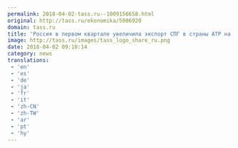 ```yaml
---
permalink: 2018-04-02-tass.ru--1009156658.html
original: http://tass.ru/ekonomika/5086920
domain: tass.ru
title: 'Россия в первом квартале увеличила экспорт СПГ в страны АТР на 34,4%'
image: http://tass.ru/images/tass_logo_share_ru.png
date: 2018-04-02 09:10:14
category: news
translations: 
 - 'en'
 - 'es'
 - 'de'
 - 'ja'
 - 'fr'
 - 'it'
 - 'zh-CN'
 - 'zh-TW'
 - 'ar'
 - 'pt'
 - 'hy'
---
```


